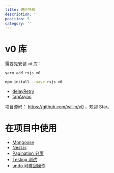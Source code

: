 ```yaml
---
title: 进阶导航
description: ''
position: 5
category: ''
---
```


# v0 库

需要先安装 `v0` 库：

<code-group>
  <code-block label="Yarn" active>

```bash
yarn add rxjs v0
```

  </code-block>
  <code-block label="NPM">

```bash
npm install --save rxjs v0
```

  </code-block>
</code-group>

- [delayRetry](/advanced/delayRetry)
- [tapAsync](/advanced/tapAsync)

项目源码： <https://github.com/willin/v0> ，欢迎 Star。

# 在项目中使用

- [Mongoose](/mixin/mongoose)
- [Nest.js](/mixin/nestjs)
- [Pagination 分页](/mixin/pagination)
- [Testing 测试](/mixin/testing)
- [undo 可撤回操作](/mixin/undo)

<adsbygoogle></adsbygoogle>
